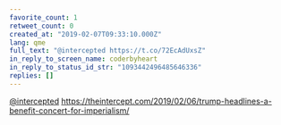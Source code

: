 ```yaml
---
favorite_count: 1
retweet_count: 0
created_at: "2019-02-07T09:33:10.000Z"
lang: qme
full_text: "@intercepted https://t.co/72EcAdUxsZ"
in_reply_to_screen_name: coderbyheart
in_reply_to_status_id_str: "1093442496485646336"
replies: []
---
```


[@intercepted](https://twitter.com/intercepted)
<https://theintercept.com/2019/02/06/trump-headlines-a-benefit-concert-for-imperialism/>
